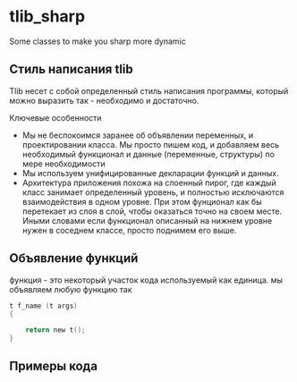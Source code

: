 tlib_sharp
==========

Some classes to make you sharp more dynamic

Стиль написания tlib
--------------------

Tlib несет с собой определенный стиль написания программы, который можно выразить так - необходимо и достаточно.

Ключевые особенности
* Мы не беспокоимся заранее об объявлении переменных, и проектировании класса. Мы просто пишем код, и добавляем весь необходимый функционал и данные (переменные, структуры) по мере необходимости
* Мы используем унифицированные декларации функций и данных.
* Архитектура приложения похожа на слоенный пирог, где каждый класс занимает определенный уровень, и полностью исключаются взаимодействия в одном уровне. При этом фунционал как бы перетекает из слоя в слой, чтобы оказаться точно на своем месте. Иными словами если функционал описанный на нижнем уровне нужен в соседнем классе, просто поднимем его выше.


Объявление функций
------------------

функция - это некоторый участок кода используемый как единица. мы объявляем любую функцию так 

```c
t f_name (t args)
{

	return new t();
}
```

Примеры кода
----------
